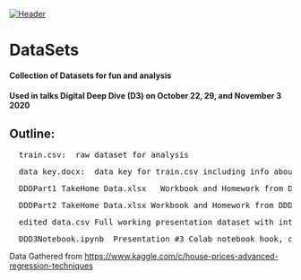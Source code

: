[![Header](https://www.google.com/url?sa=i&url=https%3A%2F%2Fwww.thestreet.com%2Finvesting%2Fearnings%2Fbaxter-drops-on-disclosure-of-financial-misstatements-lower-quarterly-sales-15139095&psig=AOvVaw3E7yZjTxyWT8dWxW40sOos&ust=1605114705162000&source=images&cd=vfe&ved=0CAIQjRxqFwoTCLCr7LK8-OwCFQAAAAAdAAAAABAD "Header")]()

# DataSets
#### Collection of Datasets for fun and analysis
#### Used in talks Digital Deep Dive (D3) on October 22, 29, and November 3 2020

## Outline:

<pre class="tab1">  train.csv:  raw dataset for analysis</pre>
<pre class="tab1">  data_key.docx:  data key for train.csv including info about features</pre>	
<pre class="tab1">  DDDPart1_TakeHome_Data.xlsx   Workbook and Homework from DDD Presentation #1</pre>	
<pre class="tab1">  DDDPart2_TakeHome_Data.xlsx Workbook and Homework from DDD Presentation #2</pre>	
<pre class="tab1">  edited_data.csv Full working presentation dataset with intermediate steps</pre>	
<pre class="tab1">  DDD3Notebook.ipynb  Presentation #3 Colab notebook hook, can be downloaded and used in a notebook editor</pre>

Data Gathered from https://www.kaggle.com/c/house-prices-advanced-regression-techniques
